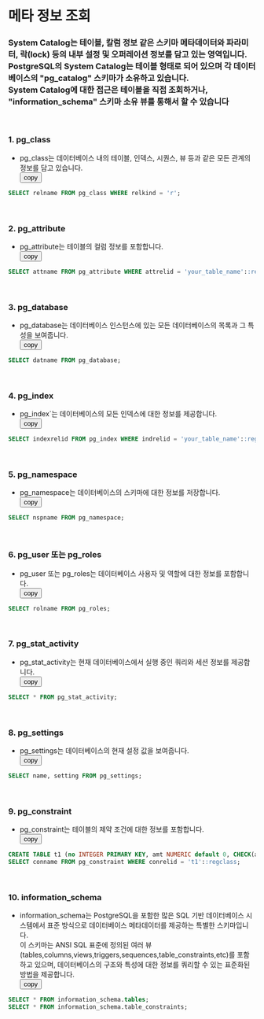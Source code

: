 # 메타 정보 조회

### System Catalog는 테이블, 칼럼 정보 같은 스키마 메타데이터와 파라미터, 락(lock) 등의 내부 설정 및 오퍼레이션 정보를 담고 있는 영역입니다.<br> PostgreSQL의 System Catalog는 테이블 형태로 되어 있으며 각 데이터베이스의 "pg_catalog" 스키마가 소유하고 있습니다.<br>System Catalog에 대한 접근은 테이블을 직접 조회하거나, "information_schema" 스키마 소유 뷰를 통해서 할 수 있습니다<br>
&nbsp;&nbsp;&nbsp;&nbsp;&nbsp;

### 1. pg_class
* pg_class는 데이터베이스 내의 테이블, 인덱스, 시퀀스, 뷰 등과 같은 모든 관계의 정보를 담고 있습니다.<br>
<button onclick="copyCode(0)">copy</button>
```sql
SELECT relname FROM pg_class WHERE relkind = 'r';
```
&nbsp;
### 2. pg_attribute
* pg_attribute는 테이블의 컬럼 정보를 포함합니다.<br>
<button onclick="copyCode(1)">copy</button>
```sql
SELECT attname FROM pg_attribute WHERE attrelid = 'your_table_name'::regclass;
```
&nbsp;
### 3. pg_database
* pg_database는 데이터베이스 인스턴스에 있는 모든 데이터베이스의 목록과 그 특성을 보여줍니다.<br>
<button onclick="copyCode(2)">copy</button>
```sql
SELECT datname FROM pg_database;
```
&nbsp;
### 4. pg_index
* pg_index`는 데이터베이스의 모든 인덱스에 대한 정보를 제공합니다.<br>
<button onclick="copyCode(3)">copy</button>
```sql
SELECT indexrelid FROM pg_index WHERE indrelid = 'your_table_name'::regclass;
```
&nbsp;
### 5. pg_namespace
* pg_namespace는 데이터베이스의 스키마에 대한 정보를 저장합니다.<br>
<button onclick="copyCode(4)">copy</button>
```sql
SELECT nspname FROM pg_namespace;
```
&nbsp;
### 6. pg_user 또는 pg_roles
* pg_user 또는 pg_roles는 데이터베이스 사용자 및 역할에 대한 정보를 포함합니다.<br>
<button onclick="copyCode(5)">copy</button>
```sql
SELECT rolname FROM pg_roles;
```
&nbsp;
### 7. pg_stat_activity
* pg_stat_activity는 현재 데이터베이스에서 실행 중인 쿼리와 세션 정보를 제공합니다.<br>
<button onclick="copyCode(6)">copy</button>
```sql
SELECT * FROM pg_stat_activity;
```
&nbsp;
### 8. pg_settings
* pg_settings는 데이터베이스의 현재 설정 값을 보여줍니다.<br>
<button onclick="copyCode(7)">copy</button>
```sql
SELECT name, setting FROM pg_settings;
```
&nbsp;
### 9. pg_constraint
* pg_constraint는 테이블의 제약 조건에 대한 정보를 포함합니다.<br>
<button onclick="copyCode(8)">copy</button>
```sql
CREATE TABLE t1 (no INTEGER PRIMARY KEY, amt NUMERIC default 0, CHECK(amt > 0));
SELECT conname FROM pg_constraint WHERE conrelid = 't1'::regclass;
```
&nbsp;
### 10. information_schema
* information_schema는 PostgreSQL을 포함한 많은 SQL 기반 데이터베이스 시스템에서 표준 방식으로 데이터베이스 메타데이터를 제공하는 특별한 스키마입니다.<br> 
  이 스키마는 ANSI SQL 표준에 정의된 여러 뷰(tables,columns,views,triggers,sequences,table_constraints,etc)를 포함하고 있으며, 데이터베이스의 구조와 특성에 대한 정보를 쿼리할 수 있는 표준화된 방법을 제공합니다.<br>
<button onclick="copyCode(9)">copy</button>
```sql
SELECT * FROM information_schema.tables;
SELECT * FROM information_schema.table_constraints;
```
